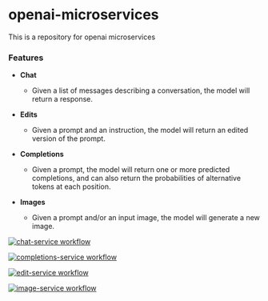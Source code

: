 # openai-microservices
This is a repository for openai microservices

### Features
* **Chat**
  * Given a list of messages describing a conversation, the model will return a response. 

* **Edits**
  * Given a prompt and an instruction, the model will return an edited version of the prompt.

* **Completions**
  * Given a prompt, the model will return one or more predicted completions, and can also return the probabilities of alternative tokens at each position.

* **Images**
  * Given a prompt and/or an input image, the model will generate a new image.


[![chat-service workflow](https://github.com/hasithaprageeth/openai-microservices/actions/workflows/chat-service-workflow.yml/badge.svg)](https://github.com/hasithaprageeth/openai-microservices/actions/workflows/chat-service-workflow.yml)

[![completions-service workflow](https://github.com/hasithaprageeth/openai-microservices/actions/workflows/completions-service-workflow.yml/badge.svg)](https://github.com/hasithaprageeth/openai-microservices/actions/workflows/completions-service-workflow.yml)

[![edit-service workflow](https://github.com/hasithaprageeth/openai-microservices/actions/workflows/edit-service-workflow.yml/badge.svg)](https://github.com/hasithaprageeth/openai-microservices/actions/workflows/edit-service-workflow.yml)

[![image-service workflow](https://github.com/hasithaprageeth/openai-microservices/actions/workflows/image-service-workflow.yml/badge.svg)](https://github.com/hasithaprageeth/openai-microservices/actions/workflows/image-service-workflow.yml)